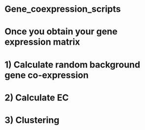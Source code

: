 # Gene_coexpression_scripts
# Once you obtain your gene expression matrix
# 1) Calculate random background gene co-expression
# 2) Calculate EC
# 3) Clustering
